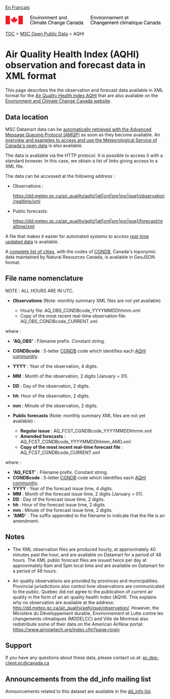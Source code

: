 [En Français](readme_aqhi-datamartxml_en.md)

![ECCC logo](../../img_eccc-logo.png)

[TOC](../../readme_en.md) > [MSC Open Public Data](../readme_en.md) > AQHI

# Air Quality Health Index (AQHI) observation and forecast data in XML format

This page describes the the observation and forecast data available in XML format for the [Air Quality Health Index AQHI](readme_aqhi_en.md) that are also available on the [Environment and Climate Change Canada website](https://meteo.gc.ca/airquality/pages/index_e.html). 

## Data location

MSC Datamart data can be [automatically retrieved with the Advanced Message Queuing Protocol (AMQP)](../../msc-datamart/amqp_en.md) as soon as they become available. An [overview and examples to access and use the Meteorological Service of Canada's open data](../../usage/readme_en.md) is also available.

The data is available via the HTTP protocol. It is possible to access it with a standard browser. In this case, we obtain a list of links giving access to a XML file.

The data can be accessed at the following address :

* Observations :

   https://dd.meteo.gc.ca/air_quality/aqhi/[atl|ont|pnr|pyr|que]/observation/realtime/xml
  
* Public forecasts:

  https://dd.meteo.gc.ca/air_quality/aqhi/[atl|ont|pnr|pyr|que]/forecast/realtime/xml
  
A file that makes it easier for automated systems to access [real-time updated data](https://dd.meteo.gc.ca/air_quality/doc/AQHI_XML_File_List.xml) is available. 

A [complete list of cities](http://collaboration.cmc.ec.gc.ca/cmc/cmos/public_doc/msc-data/aqhi/aqhi_station.geojson), with the codes of [CGNDB](http://www4.rncan.gc.ca/search-place-names/unique), Canada's toponymic data maintained by Natural Resources Canada, is available in GeoJSON format. 

## File name nomenclature 

NOTE : ALL HOURS ARE IN UTC.

* **Observations** (Note: monthly summary XML files are not yet available)

  * Hourly file: AQ_OBS_CGNDBcode_YYYYMMDDhhmm.xml
  * Copy of the most recent real-time observation file: AQ_OBS_CGNDBcode_CURRENT.xml

where :

* __'AQ_OBS'__ : Filename prefix. Constant string.
* __CGNDBcode__ : 5-letter [CGNDB](http://www4.rncan.gc.ca/search-place-names/unique) code which identifies each [AQHI communitiy](http://collaboration.cmc.ec.gc.ca/cmc/cmos/public_doc/msc-data/aqhi/aqhi_community.geojson). 
* __YYYY__ : Year of the observation, 4 digits.
* __MM__ : Month of the observation, 2 digits (January = 01).
* __DD__ : Day of the observation, 2 digits.
* __hh__: Hour of the observation, 2 digits.
* __mm__ : Minute of the observation, 2 digits.

* **Public forecasts** (Note: monthly summary XML files are not yet available) :
  * __Regular issue__ :     AQ_FCST_CGNDBcode_YYYYMMDDhhmm.xml
  * __Amended forecasts__ : AQ_FCST_CGNDBcode_YYYYMMDDhhmm_AMD.xml
  * __Copy of the most recent real-time forecast file__ : AQ_FCST_CGNDBcode_CURRENT.xml
   
where :

* __'AQ_FCST'__ :  Filename prefix. Constant string.
* __CGNDBcode__ : 5-letter [CGNDB](http://www4.rncan.gc.ca/search-place-names/unique) code which identifies each [AQHI communitiy](http://collaboration.cmc.ec.gc.ca/cmc/cmos/public_doc/msc-data/aqhi/aqhi_community.geojson). 
* __YYYY__ : Year of the forecast issue time, 4 digits.
* __MM__ : Month of the forecast issue time, 2 digits (January = 01).
* __DD__ : Day of the forecast issue time, 2 digits.
* __hh__ : Hour of the forecast issue time, 2 digits.
* __mm__ : Minute of the forecast issue time, 2 digits.
* __'AMD'__ : The suffix appended to the filename to indicate that the file is
an amendment.

## Notes

* The XML observation files are produced hourly, at approximately 40 minutes past the hour,
and are available on Datamart for a period of 48 hours. The XML public forecast files are issued
twice per day at approximately 6am and 5pm local time and are available on Datamart for a
period of 48 hours.

* Air quality observations are provided by provinces and municipalities. Provincial jurisdictions also control how observations are communicated to the public. Quebec did not agree to the publication of current air quality in the form of an air quality health index (AQHI). This explains why no observation are available at the address: http://dd.meteo.gc.ca/air_quality/aqhi/que/observation/. However, the Ministère du Développement durable, Environnement et Lutte contre les changements climatiques (MDDELCC) and Ville de Montreal also redistribute some of their data on the American AirNow portal:
https://www.airnowtech.org/index.cfm?page=login 

## Support

If you have any questions about these data, please contact us at: ec.dps-client.ec@canada.ca

## Announcements from the dd_info mailing list 

Announcements related to this dataset are available in the [dd_info list](https://lists.ec.gc.ca/cgi-bin/mailman/listinfo/dd_info).

